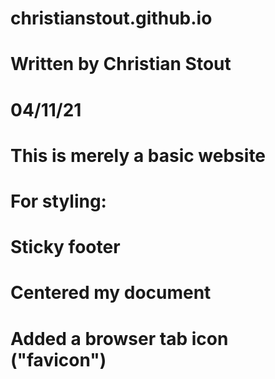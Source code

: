 # christianstout.github.io
# Written by Christian Stout
# 04/11/21

# This is merely a basic website

# For styling:
#   Sticky footer
#   Centered my document
#   Added a browser tab icon ("favicon")

